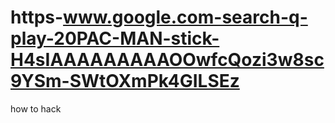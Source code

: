 # https-www.google.com-search-q-play-20PAC-MAN-stick-H4sIAAAAAAAAAOOwfcQozi3w8sc9YSm-SWtOXmPk4GILSEz
how to hack
